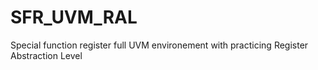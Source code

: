 # SFR_UVM_RAL
Special function register full UVM environement with practicing Register Abstraction Level 
